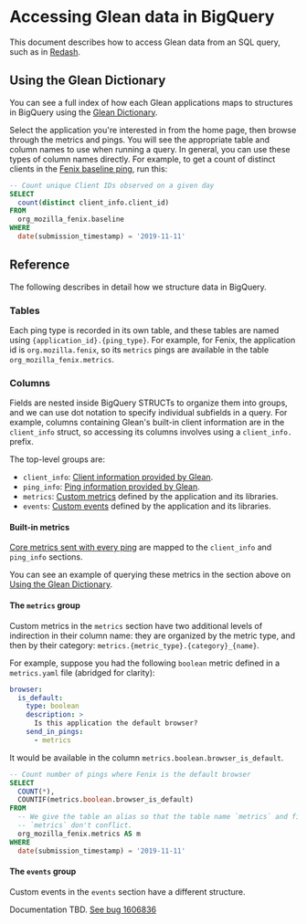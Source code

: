 # Accessing Glean data in BigQuery

This document describes how to access Glean data from an SQL query, such as in [Redash](https://sql.telemetry.mozilla.org).

## Using the Glean Dictionary

You can see a full index of how each Glean applications maps to structures in BigQuery using the [Glean Dictionary](https://dictionary.protosaur.dev/).

Select the application you're interested in from the home page, then browse through the metrics and pings. You will see the appropriate table and column
names to use when running a query. In general, you can use these types of column names directly. For example, to get a count of distinct clients in the [Fenix baseline ping](https://dictionary.protosaur.dev/apps/fenix/pings/baseline), run this:

```sql
-- Count unique Client IDs observed on a given day
SELECT
  count(distinct client_info.client_id)
FROM
  org_mozilla_fenix.baseline
WHERE
  date(submission_timestamp) = '2019-11-11'
```

## Reference

The following describes in detail how we structure data in BigQuery.

### Tables

Each ping type is recorded in its own table, and these tables are named using `{application_id}.{ping_type}`.
For example, for Fenix, the application id is `org.mozilla.fenix`, so its `metrics` pings are available in the table `org_mozilla_fenix.metrics`.

### Columns

Fields are nested inside BigQuery STRUCTs to organize them into groups, and we can use dot notation to specify individual subfields in a query.
For example, columns containing Glean's built-in client information are in the `client_info` struct, so accessing its columns involves using a `client_info.` prefix.

The top-level groups are:

- `client_info`: [Client information provided by Glean](https://mozilla.github.io/glean/book/user/pings/index.html#the-client_info-section).
- `ping_info`: [Ping information provided by Glean](https://mozilla.github.io/glean/book/user/pings/index.html#the-ping_info-section).
- `metrics`: [Custom metrics](https://mozilla.github.io/glean/book/user/metrics/index.html) defined by the application and its libraries.
- `events`: [Custom events](https://mozilla.github.io/glean/book/user/metrics/event.html) defined by the application and its libraries.

#### Built-in metrics

[Core metrics sent with every ping](https://mozilla.github.io/glean/book/user/pings/index.html#glean-pings) are mapped to the `client_info` and `ping_info` sections.

You can see an example of querying these metrics in the section above on [Using the Glean Dictionary](#using-the-glean-dictionary).

#### The `metrics` group

Custom metrics in the `metrics` section have two additional levels of indirection in their column name: they are organized by the metric type, and then by their category: `metrics.{metric_type}.{category}_{name}`.

For example, suppose you had the following `boolean` metric defined in a `metrics.yaml` file (abridged for clarity):

```yaml
browser:
  is_default:
    type: boolean
    description: >
      Is this application the default browser?
    send_in_pings:
      - metrics
```

It would be available in the column `metrics.boolean.browser_is_default`.

```sql
-- Count number of pings where Fenix is the default browser
SELECT
  COUNT(*),
  COUNTIF(metrics.boolean.browser_is_default)
FROM
  -- We give the table an alias so that the table name `metrics` and field name
  -- `metrics` don't conflict.
  org_mozilla_fenix.metrics AS m
WHERE
  date(submission_timestamp) = '2019-11-11'
```

#### The `events` group

Custom events in the `events` section have a different structure.

Documentation TBD. [See bug 1606836](https://bugzilla.mozilla.org/show_bug.cgi?id=1606836)
